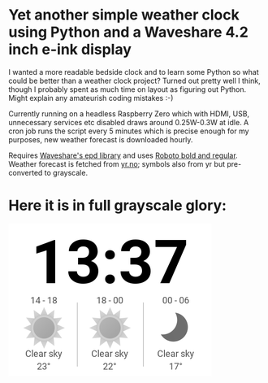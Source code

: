 ﻿# Yet another simple weather clock using Python and a Waveshare 4.2 inch e-ink display
 
I wanted a more readable bedside clock and to learn some Python so what could be better than a weather clock project? Turned out pretty well I think, though I probably spent as much time on layout as figuring out Python. Might explain any amateurish coding mistakes :-)

Currently running on a headless Raspberry Zero which with HDMI, USB, unnecessary services etc disabled draws around 0.25W-0.3W at idle. A cron job runs the script every 5 minutes which is precise enough for my purposes, new weather forecast is downloaded hourly.

Requires [Waveshare's epd library](https://github.com/waveshare/e-Paper/tree/master/RaspberryPi%26JetsonNano/python/lib/waveshare_epd) and uses [Roboto bold and regular](https://fonts.google.com/specimen/Roboto). Weather forecast is fetched from [yr.no](https://hjelp.yr.no/hc/en-us/articles/360009342833-XML-weather-forecasts); symbols also from yr but pre-converted to grayscale.


# Here it is in full grayscale glory:

<img src="https://github.com/rubbrducky/WeatherClock/blob/master/clock.png">